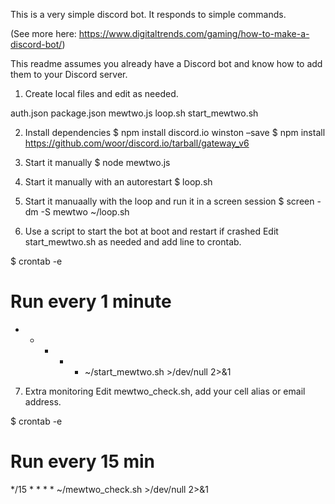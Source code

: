 This is a very simple discord bot. It responds to simple commands.

(See more here: https://www.digitaltrends.com/gaming/how-to-make-a-discord-bot/)

This readme assumes you already have a Discord bot and know how to add them to your Discord server.

1. Create local files and edit as needed.

 auth.json
 package.json
 mewtwo.js
 loop.sh
 start_mewtwo.sh

2. Install dependencies
$ npm install discord.io winston –save
$ npm install https://github.com/woor/discord.io/tarball/gateway_v6

3. Start it manually
$ node mewtwo.js

4. Start it manually with an autorestart
$ loop.sh

5. Start it manuaally with the loop and run it in a screen session
$ screen -dm -S mewtwo ~/loop.sh

6. Use a script to start the bot at boot and restart if crashed
Edit start_mewtwo.sh as needed and add line to crontab.

$ crontab -e

# Run every 1 minute
* * * * * ~/start_mewtwo.sh >/dev/null 2>&1

7. Extra monitoring
Edit mewtwo_check.sh, add your cell alias or email address.

$ crontab -e

# Run every 15 min
*/15 * * * * ~/mewtwo_check.sh >/dev/null 2>&1











